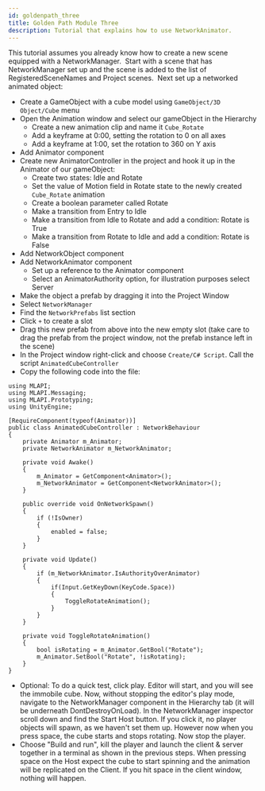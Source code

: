 ```yaml
---
id: goldenpath_three
title: Golden Path Module Three
description: Tutorial that explains how to use NetworkAnimator.
---
```




This  tutorial assumes you already know how to create a new scene equipped with a NetworkManager.
​
Start with a scene that has NetworkManager set up and the scene is added to the list of RegisteredSceneNames and Project scenes.
​
Next set up a networked animated object:
​
 - Create a GameObject with a cube model using `GameObject/3D Object/Cube` menu
 - Open the Animation window and select our gameObject in the Hierarchy
    - Create a new animation clip and name it `Cube_Rotate`
    - Add a keyframe at 0:00, setting the rotation to 0 on all axes
    - Add a keyframe at 1:00, set the rotation to 360 on Y axis
 - Add Animator component
 - Create new AnimatorController in the project and hook it up in the Animator of our gameObject:
    - Create two states: Idle and Rotate
    - Set the value of Motion field in Rotate state to the newly created `Cube_Rotate` animation
    - Create a boolean parameter called Rotate
    - Make a transition from Entry to Idle
    - Make a transition from Idle to Rotate and add a condition: Rotate is True
    - Make a transition from Rotate to Idle and add a condition: Rotate is False
 - Add NetworkObject component
 - Add NetworkAnimator component
    - Set up a reference to the Animator component
    - Select an AnimatorAuthority option, for illustration purposes select Server
 - Make the object a prefab by dragging it into the Project Window
 - Select `NetworkManager`
 - Find the `NetworkPrefabs` list section
 - Click `+` to create a slot
 - Drag this new prefab from above into the new empty slot (take care to drag the prefab from the project window, not the prefab instance left in the scene)
 - In the Project window right-click and choose `Create/C# Script`. Call the script `AnimatedCubeController`
 - Copy the following code into the file:
​
```
using MLAPI;
using MLAPI.Messaging;
using MLAPI.Prototyping;
using UnityEngine;
​
[RequireComponent(typeof(Animator))]
public class AnimatedCubeController : NetworkBehaviour
{
    private Animator m_Animator;
    private NetworkAnimator m_NetworkAnimator;
    
    private void Awake()
    {
        m_Animator = GetComponent<Animator>();
        m_NetworkAnimator = GetComponent<NetworkAnimator>();
    }
​
    public override void OnNetworkSpawn()
    {
        if (!IsOwner)
        {
            enabled = false;
        }
    }
    
    private void Update()
    {
        if (m_NetworkAnimator.IsAuthorityOverAnimator)
        {
            if(Input.GetKeyDown(KeyCode.Space))
            {
                ToggleRotateAnimation();
            }  
        }
    }
​
    private void ToggleRotateAnimation()
    {
        bool isRotating = m_Animator.GetBool("Rotate");
        m_Animator.SetBool("Rotate", !isRotating);
    }
}
```
 - Optional: To do a quick test, click play. Editor will start, and you will see the immobile cube. Now, without stopping the editor's play mode, navigate to the NetworkManager component in the Hierarchy tab (it will be underneath DontDestroyOnLoad). In the NetworkManager inspector scroll down and find the Start Host button. If you click it, no player objects will spawn, as we haven't set them up. However now when you press space, the cube starts and stops rotating. Now stop the player.
 - Choose "Build and run", kill the player and launch the client & server together in a terminal as shown in the previous steps. When pressing space on the Host expect the cube to start spinning and the animation will be replicated on the Client. If you hit space in the client window, nothing will happen.
